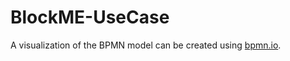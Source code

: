 # BlockME-UseCase
A visualization of the BPMN model can be created using [bpmn.io](https://demo.bpmn.io/).
